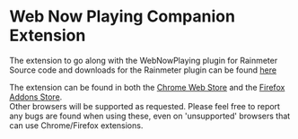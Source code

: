 # Web Now Playing Companion Extension
The extension to go along with the WebNowPlaying plugin for Rainmeter  
Source code and downloads for the Rainmeter plugin can be found [here](https://github.com/tjhrulz/WebNowPlaying-BrowserExtension)  
  
The extension can be found in both the [Chrome Web Store](https://chrome.google.com/webstore/detail/webnowplaying-companion/jfakgfcdgpghbbefmdfjkbdlibjgnbli) and the [Firefox Addons Store](https://addons.mozilla.org/en-US/firefox/addon/webnowplaying-companion/).  
Other browsers will be supported as requested. Please feel free to report any bugs are found when using these, even on 'unsupported' browsers that can use Chrome/Firefox extensions.
